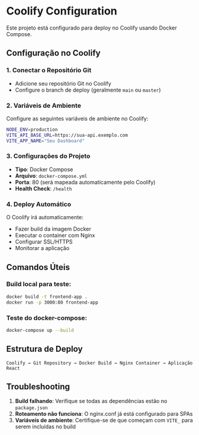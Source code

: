 # Coolify Configuration

Este projeto está configurado para deploy no Coolify usando Docker Compose.

## Configuração no Coolify

### 1. Conectar o Repositório Git
- Adicione seu repositório Git no Coolify
- Configure o branch de deploy (geralmente `main` ou `master`)

### 2. Variáveis de Ambiente
Configure as seguintes variáveis de ambiente no Coolify:

```bash
NODE_ENV=production
VITE_API_BASE_URL=https://sua-api.exemplo.com
VITE_APP_NAME="Seu Dashboard"
```

### 3. Configurações do Projeto
- **Tipo**: Docker Compose
- **Arquivo**: `docker-compose.yml`
- **Porta**: 80 (será mapeada automaticamente pelo Coolify)
- **Health Check**: `/health`

### 4. Deploy Automático
O Coolify irá automaticamente:
- Fazer build da imagem Docker
- Executar o container com Nginx
- Configurar SSL/HTTPS
- Monitorar a aplicação

## Comandos Úteis

### Build local para teste:
```bash
docker build -t frontend-app .
docker run -p 3000:80 frontend-app
```

### Teste do docker-compose:
```bash
docker-compose up --build
```

## Estrutura de Deploy

```
Coolify → Git Repository → Docker Build → Nginx Container → Aplicação React
```

## Troubleshooting

1. **Build falhando**: Verifique se todas as dependências estão no `package.json`
2. **Roteamento não funciona**: O nginx.conf já está configurado para SPAs
3. **Variáveis de ambiente**: Certifique-se de que começam com `VITE_` para serem incluídas no build
